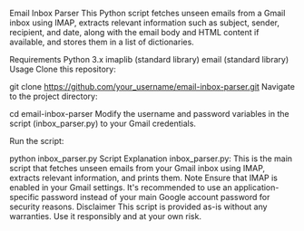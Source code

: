 Email Inbox Parser
This Python script fetches unseen emails from a Gmail inbox using IMAP, extracts relevant information such as subject, sender, recipient, and date, along with the email body and HTML content if available, and stores them in a list of dictionaries.

Requirements
Python 3.x
imaplib (standard library)
email (standard library)
Usage
Clone this repository:

git clone https://github.com/your_username/email-inbox-parser.git
Navigate to the project directory:

cd email-inbox-parser
Modify the username and password variables in the script (inbox_parser.py) to your Gmail credentials.

Run the script:

python inbox_parser.py
Script Explanation
inbox_parser.py: This is the main script that fetches unseen emails from your Gmail inbox using IMAP, extracts relevant information, and prints them.
Note
Ensure that IMAP is enabled in your Gmail settings.
It's recommended to use an application-specific password instead of your main Google account password for security reasons.
Disclaimer
This script is provided as-is without any warranties. Use it responsibly and at your own risk.
